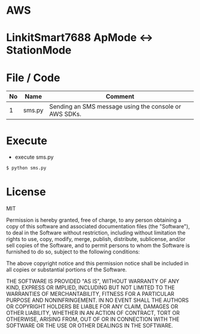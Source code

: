 # AWS

# LinkitSmart7688 ApMode <-> StationMode

File / Code
==============

|No | Name  | Comment  | 
|---|---|---|
|  1 |   sms.py| Sending an SMS message using the console or AWS SDKs. |

Execute
==============

- execute sms.py
```bash
$ python sms.py
```


License
==============

MIT

Permission is hereby granted, free of charge, to any person obtaining a copy of this software and associated documentation files (the "Software"), to deal in the Software without restriction, including without limitation the rights to use, copy, modify, merge, publish, distribute, sublicense, and/or sell copies of the Software, and to permit persons to whom the Software is furnished to do so, subject to the following conditions:

The above copyright notice and this permission notice shall be included in all copies or substantial portions of the Software.

THE SOFTWARE IS PROVIDED "AS IS", WITHOUT WARRANTY OF ANY KIND, EXPRESS OR IMPLIED, INCLUDING BUT NOT LIMITED TO THE WARRANTIES OF MERCHANTABILITY, FITNESS FOR A PARTICULAR PURPOSE AND NONINFRINGEMENT. IN NO EVENT SHALL THE AUTHORS OR COPYRIGHT HOLDERS BE LIABLE FOR ANY CLAIM, DAMAGES OR OTHER LIABILITY, WHETHER IN AN ACTION OF CONTRACT, TORT OR OTHERWISE, ARISING FROM, OUT OF OR IN CONNECTION WITH THE SOFTWARE OR THE USE OR OTHER DEALINGS IN THE SOFTWARE.
